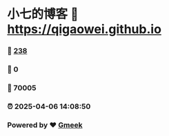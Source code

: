 # 小七的博客 :link: https://qigaowei.github.io 
### :page_facing_up: [238](https://qigaowei.github.io/tag.html) 
### :speech_balloon: 0 
### :hibiscus: 70005 
### :alarm_clock: 2025-04-06 14:08:50 
### Powered by :heart: [Gmeek](https://github.com/Meekdai/Gmeek)
